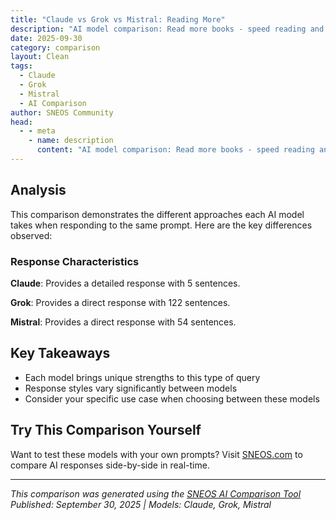 ```yaml
---
title: "Claude vs Grok vs Mistral: Reading More"
description: "AI model comparison: Read more books - speed reading and retention techniques..."
date: 2025-09-30
category: comparison
layout: Clean
tags:
  - Claude
  - Grok
  - Mistral
  - AI Comparison
author: SNEOS Community
head:
  - - meta
    - name: description
      content: "AI model comparison: Read more books - speed reading and retention techniques..."
---
```


<ChatComparison
  title="Claude vs Grok vs Mistral: Reading More"
  prompt="Read more books - speed reading and retention techniques"
  :responses='{
    "Claude": "# Speed Reading \u0026 Retention Techniques\n\n## Core Speed Reading Methods\n\n### **Eliminate Subvocalization**\n- **The Problem**: \u0022Hearing\u0022 words in your head limits you to speaking speed (~250 WPM)\n- **Solution**: Keep your inner voice busy by humming, counting, or chewing gum while reading\n- **Practice**: Read while listening to instrumental music\n\n### **Expand Visual Span**\n- **Technique**: Read in chunks/phrases instead of word-by-word\n- **Practice**: Use your finger or a pen to guide your eyes in smooth sweeps\n- **Goal**: Gradually increase the number of words you capture per fixation\n\n### **Reduce Regression**\n- **Problem**: Re-reading passages wastes time and breaks flow\n- **Solution**: Use a pacer (finger, pen, or card) to maintain forward momentum\n- **Mindset**: Accept that some comprehension loss initially is normal\n\n## Retention Strategies\n\n### **Pre-Reading Setup**\n- **Preview**: Scan headings, subheadings, and summaries first\n- **Set Purpose**: Define what you want to learn before starting\n- **Prime Your Brain**: Think about what you already know on the topic\n\n### **Active Reading Techniques**\n- **SQ3R Method**: Survey, Question, Read, Recite, Review\n- **Mental Mapping**: Create visual connections between concepts\n- **Annotation**: Write brief notes in margins or use sticky notes\n\n### **Post-Reading Reinforcement**\n- **Immediate Summary**: Write 3-5 key takeaways within 24 hours\n- **Spaced Review**: Revisit notes after 1 day, 1 week, 1 month\n- **Teach Someone**: Explain concepts to others (or yourself out loud)\n\n## Practical Implementation\n\n### **Daily Practice Routine**\n1. **Week 1-2**: Focus on eliminating subvocalization (15 min/day)\n2. **Week 3-4**: Add peripheral vision expansion exercises\n3. **Week 5\u002B**: Integrate retention techniques\n\n### **Reading Environment**\n- **Minimize Distractions**: Phone away, quiet space\n- **Optimal Lighting**: Bright enough to avoid eye strain\n- **Posture**: Upright position, book at proper angle\n\n### **Different Materials, Different Approaches**\n- **Fiction**: Focus on flow, allow some regression for enjoyment\n- **Technical/Academic**: Slower pace, heavy note-taking\n- **News/Articles**: Skim for main points, read key paragraphs fully\n\n## Measuring Progress\n\n### **Speed Benchmarks**\n- Average reader: 200-300 WPM\n- Good speed reader: 400-600 WPM  \n- Advanced: 800\u002B WPM\n\n### **Comprehension Check**\n- Aim to maintain 70%\u002B comprehension\n- Test yourself with questions after reading\n- Quality over speed - adjust pace based on material importance\n\n## Advanced Techniques\n\n### **Meta-Guiding**\n- Use multiple fingers to track different parts of text\n- Practice reading in columns or vertical patterns\n\n### **Strategic Skipping**\n- Identify low-value words (the, and, but) that can be glossed over\n- Focus on nouns and verbs that carry main meaning\n\n### **Mind Palace Method**\n- Associate key concepts with familiar locations\n- Create vivid mental images for abstract concepts\n\n**Remember**: Speed reading is a skill that improves with consistent practice. Start with easier material and gradually work up to more complex texts.",
    "Grok": "Reading more books and retaining the information you read can be greatly enhanced by learning speed reading and retention techniques. Below, I\u0027ll outline practical strategies for both, so you can read faster while still understanding and remembering the content.\n\n---\n\n### **Speed Reading Techniques**\nSpeed reading is about increasing the number of words you read per minute (WPM) without sacrificing comprehension. The average reading speed is about 200-250 WPM, but with practice, you can aim for 400-700 WPM.\n\n1. **Eliminate Subvocalization**  \n   - Subvocalization is the habit of silently pronouncing words in your head as you read. This slows you down because it ties your reading speed to your speaking speed.\n   - **How to reduce it**: Focus on visualizing the meaning of the text rather than \u0022hearing\u0022 the words. You can also hum softly or chew gum while reading to distract your inner voice.\n   - Start by practicing with easier texts and gradually move to more complex material.\n\n2. **Use a Pointer or Guide**  \n   - Use your finger, a pen, or a pointer to guide your eyes along the lines of text. This prevents regression (re-reading lines) and helps maintain a steady pace.\n   - **How to do it**: Move the pointer smoothly under the text at a consistent speed, forcing your eyes to keep up. Avoid stopping or going back.\n\n3. **Expand Your Peripheral Vision (Chunking)**  \n   - Instead of reading word by word, train your eyes to take in groups of words (chunks) at a time. This reduces the number of eye movements (saccades) and increases speed.\n   - **How to practice**: Focus on the center of a line and try to absorb 3-5 words at a glance using your peripheral vision. Use apps like Spreeder or AccelaReader to practice chunking.\n\n4. **Minimize Regression**  \n   - Re-reading sentences or paragraphs slows you down significantly. Trust your initial understanding and keep moving forward.\n   - **How to avoid it**: Cover the text you\u2019ve already read with a piece of paper or use a pointer to prevent your eyes from wandering back.\n\n5. **Preview the Material**  \n   - Before diving into a book or chapter, skim the headings, subheadings, bolded terms, and summaries to get an overview of the content. This primes your brain for what\u2019s coming and helps you read faster with context.\n   - **How to do it**: Spend 1-2 minutes skimming, noting key ideas or questions you expect the text to answer.\n\n6. **Practice with a Timer**  \n   - Set a timer for 10-15 minutes and track how many pages or words you read. Gradually push yourself to increase your speed while maintaining comprehension.\n   - Use tools like a WPM calculator to measure progress over time.\n\n7. **Adjust Speed Based on Material**  \n   - Not all texts require the same reading speed. Slow down for dense, technical material and speed up for lighter fiction or familiar topics.\n\n---\n\n### **Retention Techniques**\nSpeed reading is only effective if you can remember and apply what you\u2019ve read. Retention is about actively engaging with the material and reinforcing memory.\n\n1. **Active Reading**  \n   - Engage with the text by asking questions, making predictions, and summarizing key points in your own words as you go.\n   - **How to do it**: Pause after each chapter or section to mentally recap the main ideas. Write down or verbalize one or two takeaways.\n\n2. **Take Notes or Highlight Key Points**  \n   - Jot down important concepts, quotes, or ideas in the margins or a separate notebook. Highlighting forces you to process what\u2019s significant.\n   - **Pro Tip**: Use the Cornell Note-Taking System\u2014divide your page into cues, notes, and summaries for better organization and review.\n\n3. **Use the SQ3R Method**  \n   - This stands for Survey, Question, Read, Recite, and Review. It\u2019s a structured approach to retain information.\n     - **Survey**: Skim the chapter for structure (headings, images, etc.).\n     - **Question**: Turn headings into questions (e.g., \u201CWhat is photosynthesis?\u201D).\n     - **Read**: Actively read to answer those questions.\n     - **Recite**: Summarize the answers in your own words.\n     - **Review**: Revisit your notes periodically to reinforce memory.\n\n4. **Visualize and Associate**  \n   - Turn abstract ideas into mental images or connect them to something you already know. This makes information more memorable.\n   - **How to do it**: If you\u2019re reading about historical events, imagine the scene vividly. For abstract concepts, create metaphors or analogies (e.g., think of a cell membrane as a \u201Cbouncer\u201D at a club).\n\n5. **Teach What You\u2019ve Learned**  \n   - Explaining concepts to someone else (or even to yourself) reinforces your understanding and highlights gaps in your knowledge.\n   - **How to do it**: After finishing a chapter, summarize it aloud as if teaching a friend, or write a quick blog post or summary.\n\n6. **Spaced Repetition for Long-Term Retention**  \n   - Review material at increasing intervals over time to move information from short-term to long-term memory.\n   - **How to do it**: Use apps like Anki or Quizlet to create flashcards of key concepts. Review them the next day, then after 3 days, a week, and so on.\n\n7. **Focus on Themes and Connections**  \n   - Instead of memorizing isolated facts, look for overarching themes, patterns, or arguments in the book. This creates a mental framework for the information.\n   - **How to do it**: Ask, \u201CWhat is the author\u2019s main point?\u201D or \u201CHow does this chapter connect to the previous one?\u201D\n\n8. **Limit Distractions and Optimize Focus**  \n   - Retention suffers when your mind wanders. Create a conducive reading environment.\n   - **How to do it**: Read in a quiet space, turn off notifications, and set specific reading goals (e.g., \u201CI\u2019ll read 20 pages in 30 minutes\u201D).\n\n---\n\n### **Balancing Speed and Retention**\n- **Don\u2019t sacrifice comprehension for speed**: If you\u2019re speeding through a book but can\u2019t remember anything, slow down. Comprehension is more important than raw speed.\n- **Practice daily**: Speed reading and retention are skills that improve with consistent effort. Dedicate 20-30 minutes daily to reading with these techniques.\n- **Start with easier material**: Build confidence by practicing on lighter non-fiction or familiar topics before tackling dense academic texts.\n- **Track progress**: Keep a reading journal to note how many books or pages you read weekly and how much you retain (e.g., summarize a book a week after reading it).\n\n---\n\n### **Tools and Resources for Speed Reading and Retention**\n1. **Speed Reading Apps**:\n   - **Spreeder**: Helps with chunking and reducing subvocalization by displaying text at a customizable speed.\n   - **AccelaReader**: Similar to Spreeder, with exercises to expand peripheral vision.\n2. **Retention Tools**:\n   - **Anki**: A flashcard app for spaced repetition.\n   - **Notion or Evernote**: For organizing notes and summaries.\n3. **Books on Speed Reading and Retention**:\n   - *\u201CThe Speed Reading Book\u201D* by Tony Buzan: A comprehensive guide to speed reading techniques.\n   - *\u201CMake It Stick\u201D* by Peter C. Brown: Focuses on learning and retention strategies.\n   - *\u201CYour Memory: How It Works and How to Improve It\u201D* by Kenneth L. Higbee: Offers memory improvement tips.\n\n---\n\n### **Practical Plan to Read More Books**\n1. **Set a Reading Goal**: Aim for a specific number of books per month (e.g., 1-2 books) or pages per day (e.g., 20-30 pages).\n2. **Schedule Reading Time**: Dedicate 30-60 minutes daily to reading. Morning or bedtime often works best.\n3. **Mix Genres**: Alternate between fiction and non-fiction to keep things interesting and engage different parts of your brain.\n4. **Join a Book Club**: Discussing books with others boosts retention and motivation.\n5. **Combine Audiobooks and Physical Reading**: Use audiobooks for commutes or chores, and physical/e-books for focused reading sessions.\n\n---\n\nBy combining speed reading with active retention strategies, you can read more books efficiently and remember what matters most. Start small, be consistent, and adjust based on what works for you. Over time, you\u2019ll notice significant improvements in both speed and comprehension. Happy reading! \uD83D\uDCDA If you have specific genres or books in mind, let me know, and I can tailor suggestions further!",
    "Mistral": "Improving your reading speed and retention can significantly enhance your ability to consume and understand more books. Here are some techniques to help you achieve that:\n\n### Speed Reading Techniques\n\n1. **Eliminate Subvocalization**:\n   - Subvocalization is the habit of saying words in your head as you read. Try to minimize this by focusing on the meaning of the text rather than the individual words.\n\n2. **Use a Pointer**:\n   - Use your finger, a pen, or a pointer to guide your eyes across the page. This helps maintain focus and reduces the tendency to reread lines.\n\n3. **Expand Your Visual Span**:\n   - Train your eyes to take in more words at a glance. Practice reading groups of words or even whole lines at once.\n\n4. **Avoid Regression**:\n   - Regression is the habit of going back to reread words or sentences. Try to avoid this by focusing on moving forward and understanding the overall context.\n\n5. **Practice with Varied Materials**:\n   - Read different types of materials (fiction, non-fiction, articles, etc.) to improve your speed and adaptability.\n\n6. **Set Goals**:\n   - Set specific goals for your reading speed, such as increasing your words per minute (wpm) gradually. Use a timer to track your progress.\n\n### Retention Techniques\n\n1. **Active Reading**:\n   - Engage actively with the text by asking questions, summarizing key points, and making predictions about what will happen next.\n\n2. **Take Notes**:\n   - Jot down important points, questions, and insights as you read. This helps reinforce the information and makes it easier to review later.\n\n3. **Use Mnemonics**:\n   - Create mnemonic devices to help remember key information. For example, use acronyms, rhymes, or visual images to associate with important points.\n\n4. **Highlight and Annotate**:\n   - Highlight important passages and write notes in the margins. This helps you focus on the most critical information and makes it easier to review later.\n\n5. **Summarize**:\n   - After reading a chapter or section, summarize the main points in your own words. This helps solidify your understanding and retention.\n\n6. **Teach the Material**:\n   - Explain what you\u0027ve read to someone else or imagine teaching it. This process helps reinforce your memory and understanding.\n\n7. **Review Regularly**:\n   - Review your notes and summaries regularly. Spaced repetition can significantly improve long-term retention.\n\n8. **Use Mind Maps**:\n   - Create mind maps to visually organize information. This helps you see connections between different ideas and concepts.\n\n### Combining Speed Reading and Retention\n\n1. **Practice with Purpose**:\n   - Combine speed reading techniques with active reading strategies. For example, use a pointer to guide your eyes while actively summarizing and taking notes.\n\n2. **Set Aside Dedicated Time**:\n   - Allocate specific times for reading and reviewing. Consistency is key to improving both speed and retention.\n\n3. **Use Technology**:\n   - Utilize apps and software designed for speed reading and retention. Some apps offer features like text highlighting, note-taking, and speed reading training.\n\n4. **Join a Book Club**:\n   - Participating in a book club can motivate you to read more and discuss what you\u0027ve read, which can enhance both speed and retention.\n\nBy incorporating these techniques into your reading routine, you can significantly improve your reading speed and retention, allowing you to enjoy and learn from more books."
  }'
  published-date="22:46"
/>

## Analysis

This comparison demonstrates the different approaches each AI model takes when responding to the same prompt. Here are the key differences observed:

### Response Characteristics

**Claude**: Provides a detailed response with 5 sentences. 

**Grok**: Provides a direct response with 122 sentences. 

**Mistral**: Provides a direct response with 54 sentences. 

## Key Takeaways

- Each model brings unique strengths to this type of query
- Response styles vary significantly between models
- Consider your specific use case when choosing between these models

## Try This Comparison Yourself

Want to test these models with your own prompts? Visit [SNEOS.com](https://sneos.com) to compare AI responses side-by-side in real-time.

---

*This comparison was generated using the [SNEOS AI Comparison Tool](https://sneos.com)*
*Published: September 30, 2025 | Models: Claude, Grok, Mistral*
